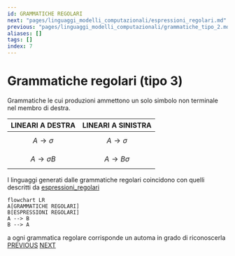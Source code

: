 ```yaml
---
id: GRAMMATICHE REGOLARI
next: "pages/linguaggi_modelli_computazionali/espressioni_regolari.md"
previous: "pages/linguaggi_modelli_computazionali/grammatiche_tipo_2.md"
aliases: []
tags: []
index: 7
---
```

# Grammatiche regolari (tipo 3)

Grammatiche le cui  produzioni ammettono un solo simbolo non terminale nel membro di destra.

| LINEARI A DESTRA             | LINEARI A SINISTRA          |
| ---------------------------- | --------------------------- |
| $$A \rightarrow \sigma  $$   | $$A \rightarrow \sigma  $$  |
| $$A \rightarrow \sigma B  $$ | $$A \rightarrow B\sigma  $$ |

 I linguaggi generati dalle grammatiche regolari coincidono con quelli descritti da [espressioni_regolari](pages/linguaggi_modelli_computazionali/espressioni_regolari.md)

```mermaid
flowchart LR
A[GRAMMATICHE REGOLARI]
B[ESPRESSIONI REGOLARI]
A --> B
B --> A
```

a ogni grammatica regolare corrisponde un automa in grado di riconoscerla
[PREVIOUS](pages/linguaggi_modelli_computazionali/grammatiche_tipo_2.md)
[NEXT](pages/linguaggi_modelli_computazionali/espressioni_regolari.md)
